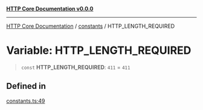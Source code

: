 [**HTTP Core Documentation v0.0.0**](../../README.md)

***

[HTTP Core Documentation](../../modules.md) / [constants](../README.md) / HTTP\_LENGTH\_REQUIRED

# Variable: HTTP\_LENGTH\_REQUIRED

> `const` **HTTP\_LENGTH\_REQUIRED**: `411` = `411`

## Defined in

[constants.ts:49](https://github.com/stonemjs/http-core/blob/89981cacc9858cf786fba9df03b328b6b56a5b75/src/constants.ts#L49)
